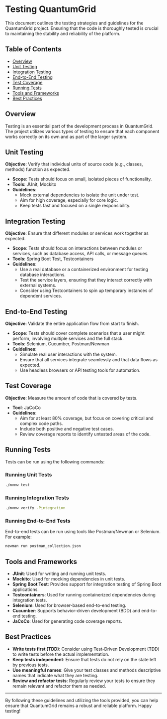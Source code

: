 
# Testing QuantumGrid

This document outlines the testing strategies and guidelines for the QuantumGrid project. Ensuring that the code is thoroughly tested is crucial to maintaining the stability and reliability of the platform.

## Table of Contents

- [Overview](#overview)
- [Unit Testing](#unit-testing)
- [Integration Testing](#integration-testing)
- [End-to-End Testing](#end-to-end-testing)
- [Test Coverage](#test-coverage)
- [Running Tests](#running-tests)
- [Tools and Frameworks](#tools-and-frameworks)
- [Best Practices](#best-practices)

## Overview

Testing is an essential part of the development process in QuantumGrid. The project utilizes various types of testing to ensure that each component works correctly on its own and as part of the larger system.

## Unit Testing

**Objective**: Verify that individual units of source code (e.g., classes, methods) function as expected.

- **Scope**: Tests should focus on small, isolated pieces of functionality.
- **Tools**: JUnit, Mockito
- **Guidelines**:
  - Mock external dependencies to isolate the unit under test.
  - Aim for high coverage, especially for core logic.
  - Keep tests fast and focused on a single responsibility.

## Integration Testing

**Objective**: Ensure that different modules or services work together as expected.

- **Scope**: Tests should focus on interactions between modules or services, such as database access, API calls, or message queues.
- **Tools**: Spring Boot Test, Testcontainers
- **Guidelines**:
  - Use a real database or a containerized environment for testing database interactions.
  - Test the service layers, ensuring that they interact correctly with external systems.
  - Consider using Testcontainers to spin up temporary instances of dependent services.

## End-to-End Testing

**Objective**: Validate the entire application flow from start to finish.

- **Scope**: Tests should cover complete scenarios that a user might perform, involving multiple services and the full stack.
- **Tools**: Selenium, Cucumber, Postman/Newman
- **Guidelines**:
  - Simulate real user interactions with the system.
  - Ensure that all services integrate seamlessly and that data flows as expected.
  - Use headless browsers or API testing tools for automation.

## Test Coverage

**Objective**: Measure the amount of code that is covered by tests.

- **Tool**: JaCoCo
- **Guidelines**:
  - Aim for at least 80% coverage, but focus on covering critical and complex code paths.
  - Include both positive and negative test cases.
  - Review coverage reports to identify untested areas of the code.

## Running Tests

Tests can be run using the following commands:

### Running Unit Tests

```bash
./mvnw test
```

### Running Integration Tests

```bash
./mvnw verify -Pintegration
```

### Running End-to-End Tests

End-to-end tests can be run using tools like Postman/Newman or Selenium. For example:

```bash
newman run postman_collection.json
```

## Tools and Frameworks

- **JUnit**: Used for writing and running unit tests.
- **Mockito**: Used for mocking dependencies in unit tests.
- **Spring Boot Test**: Provides support for integration testing of Spring Boot applications.
- **Testcontainers**: Used for running containerized dependencies during integration tests.
- **Selenium**: Used for browser-based end-to-end testing.
- **Cucumber**: Supports behavior-driven development (BDD) and end-to-end testing.
- **JaCoCo**: Used for generating code coverage reports.

## Best Practices

- **Write tests first (TDD)**: Consider using Test-Driven Development (TDD) to write tests before the actual implementation.
- **Keep tests independent**: Ensure that tests do not rely on the state left by previous tests.
- **Use meaningful names**: Give your test classes and methods descriptive names that indicate what they are testing.
- **Review and refactor tests**: Regularly review your tests to ensure they remain relevant and refactor them as needed.

---

By following these guidelines and utilizing the tools provided, you can help ensure that QuantumGrid remains a robust and reliable platform. Happy testing!
